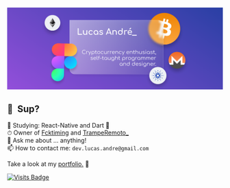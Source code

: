 ![Banner](https://github.com/lucas-andre/lucas-andre/blob/master/banner2.png)
## 👋 &nbsp;Sup?

🌱 Studying: React-Native and Dart 🎯  
⏱ Owner of [Fcktiming](https://fcktiming.studio) and [TrampeRemoto_](https://tramperemoto.com)  
💬 Ask me about ... anything!  
📫 How to contact me: `dev.lucas.andre@gmail.com`

Take a look at my [portfolio.](https://lucas-andre.github.io) 🚀

[![Visits Badge](https://badges.pufler.dev/visits/lucas-andre/lucas-andre)](https://lucas-andre.me)  
